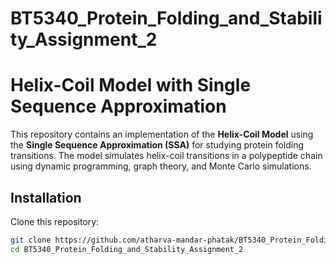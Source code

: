 # BT5340_Protein_Folding_and_Stability_Assignment_2

# Helix-Coil Model with Single Sequence Approximation

This repository contains an implementation of the **Helix-Coil Model** using the **Single Sequence Approximation (SSA)** for studying protein folding transitions. The model simulates helix-coil transitions in a polypeptide chain using dynamic programming, graph theory, and Monte Carlo simulations.

## Installation
Clone this repository:
```sh
git clone https://github.com/atharva-mandar-phatak/BT5340_Protein_Folding_and_Stability_Assignment_2.git
cd BT5340_Protein_Folding_and_Stability_Assignment_2
